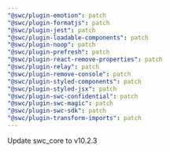 ```yaml
---
"@swc/plugin-emotion": patch
"@swc/plugin-formatjs": patch
"@swc/plugin-jest": patch
"@swc/plugin-loadable-components": patch
"@swc/plugin-noop": patch
"@swc/plugin-prefresh": patch
"@swc/plugin-react-remove-properties": patch
"@swc/plugin-relay": patch
"@swc/plugin-remove-console": patch
"@swc/plugin-styled-components": patch
"@swc/plugin-styled-jsx": patch
"@swc/plugin-swc-confidential": patch
"@swc/plugin-swc-magic": patch
"@swc/plugin-swc-sdk": patch
"@swc/plugin-transform-imports": patch
---
```


Update swc_core to v10.2.3
